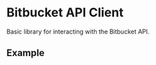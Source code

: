 # Bitbucket API Client

Basic library for interacting with the Bitbucket API.


## Example


```php



```
